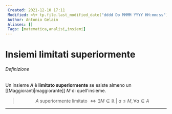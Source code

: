 ```yaml
---
 Created: 2021-12-10 17:11
 Modified: <%+ tp.file.last_modified_date("dddd Do MMMM YYYY HH:mm:ss") %>
 Author: Antonio Gelain
 Aliases: []
 Tags: [matematica,analisi,insiemi]
---
```


# Insiemi limitati superiormente

###### Definizione

Un insieme $A$ è **limitato superiormente** se esiste almeno un [[Maggioranti|maggiorante]] $M$ di quell'insieme.

> $$A \text{ superiormente limitato } \iff \exists M \in \mathbb{R}\ |\ a \le M, \forall a \in A$$

---

